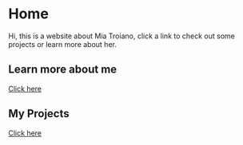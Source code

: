 # Home
Hi, this is a website about Mia Troiano, click a link to check out some projects or learn more about her.
## Learn more about me
[Click here](https://miatroiano.github.io/aboutme)
## My Projects
[Click here](https://miatroiano.github.io/projects)
